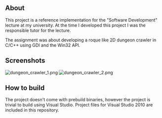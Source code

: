 ## About ##

This project is a reference implementation for the "Software Development" lecture at my university.
At the time I developed this project I was the responsible tutor for the lecture.

The assignment was about developing a roque like 2D dungeon crawler in C/C++ using GDI and the Win32 API.

## Screenshots ##
![dungeon_crawler_1.png](https://bitbucket.org/repo/d6jgzM/images/3398824197-dungeon_crawler_1.png)
![dungeon_crawler_2.png](https://bitbucket.org/repo/d6jgzM/images/2778159024-dungeon_crawler_2.png)

## How to build ##

The project doesn't come with prebuild binaries, however the project is trivial to build using Visual Studio.
Project files for Visual Studio 2010 are included in this repository.